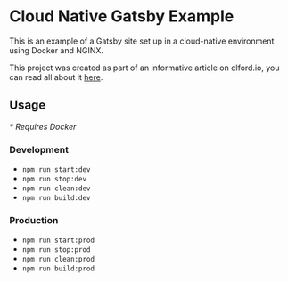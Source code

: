 # Cloud Native Gatsby Example

This is an example of a Gatsby site set up in a cloud-native environment using Docker and NGINX.

This project was created as part of an informative article on dlford.io, you can read all about it [here](https://dlford.io/cloud-native-web-development-docker-windows/#gatsby).

## Usage

_\* Requires Docker_

### Development

- `npm run start:dev`
- `npm run stop:dev`
- `npm run clean:dev`
- `npm run build:dev`

### Production

- `npm run start:prod`
- `npm run stop:prod`
- `npm run clean:prod`
- `npm run build:prod`
